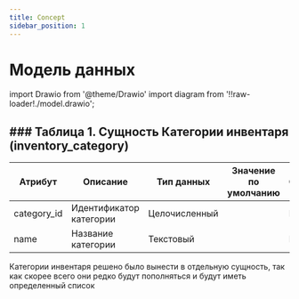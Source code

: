 ```yaml
---
title: Concept
sidebar_position: 1
---
```


# Модель данных

import Drawio from '@theme/Drawio'
import diagram from '!!raw-loader!./model.drawio';

<Drawio content={diagram} editable={false} />


## ### Таблица 1. Сущность Категории инвентаря (inventory_category)

|Атрибут|Описание|Тип данных|Значение по умолчанию|Ограничения|Обязательность|
|-|-|-|-|-|-|
|category_id |Идентификатор категории|Целочисленный||PRIMARY KEY|Да|
|name|Название категории|Текстовый||NOT NULL|Да|

Категории инвентаря решено было вынести в отдельную сущность, так как скорее всего они редко будут пополняться и будут иметь определенный список


